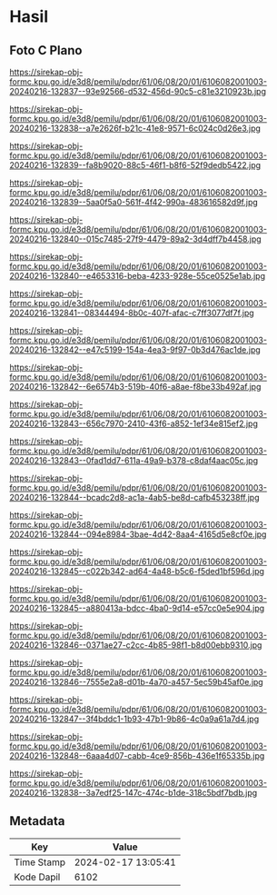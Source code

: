 # Hasil

## Foto C Plano

https://sirekap-obj-formc.kpu.go.id/e3d8/pemilu/pdpr/61/06/08/20/01/6106082001003-20240216-132837--93e92566-d532-456d-90c5-c81e3210923b.jpg

https://sirekap-obj-formc.kpu.go.id/e3d8/pemilu/pdpr/61/06/08/20/01/6106082001003-20240216-132838--a7e2626f-b21c-41e8-9571-6c024c0d26e3.jpg

https://sirekap-obj-formc.kpu.go.id/e3d8/pemilu/pdpr/61/06/08/20/01/6106082001003-20240216-132839--fa8b9020-88c5-46f1-b8f6-52f9dedb5422.jpg

https://sirekap-obj-formc.kpu.go.id/e3d8/pemilu/pdpr/61/06/08/20/01/6106082001003-20240216-132839--5aa0f5a0-561f-4f42-990a-483616582d9f.jpg

https://sirekap-obj-formc.kpu.go.id/e3d8/pemilu/pdpr/61/06/08/20/01/6106082001003-20240216-132840--015c7485-27f9-4479-89a2-3d4dff7b4458.jpg

https://sirekap-obj-formc.kpu.go.id/e3d8/pemilu/pdpr/61/06/08/20/01/6106082001003-20240216-132840--e4653316-beba-4233-928e-55ce0525e1ab.jpg

https://sirekap-obj-formc.kpu.go.id/e3d8/pemilu/pdpr/61/06/08/20/01/6106082001003-20240216-132841--08344494-8b0c-407f-afac-c7ff3077df7f.jpg

https://sirekap-obj-formc.kpu.go.id/e3d8/pemilu/pdpr/61/06/08/20/01/6106082001003-20240216-132842--e47c5199-154a-4ea3-9f97-0b3d476ac1de.jpg

https://sirekap-obj-formc.kpu.go.id/e3d8/pemilu/pdpr/61/06/08/20/01/6106082001003-20240216-132842--6e6574b3-519b-40f6-a8ae-f8be33b492af.jpg

https://sirekap-obj-formc.kpu.go.id/e3d8/pemilu/pdpr/61/06/08/20/01/6106082001003-20240216-132843--656c7970-2410-43f6-a852-1ef34e815ef2.jpg

https://sirekap-obj-formc.kpu.go.id/e3d8/pemilu/pdpr/61/06/08/20/01/6106082001003-20240216-132843--0fad1dd7-611a-49a9-b378-c8daf4aac05c.jpg

https://sirekap-obj-formc.kpu.go.id/e3d8/pemilu/pdpr/61/06/08/20/01/6106082001003-20240216-132844--bcadc2d8-ac1a-4ab5-be8d-cafb453238ff.jpg

https://sirekap-obj-formc.kpu.go.id/e3d8/pemilu/pdpr/61/06/08/20/01/6106082001003-20240216-132844--094e8984-3bae-4d42-8aa4-4165d5e8cf0e.jpg

https://sirekap-obj-formc.kpu.go.id/e3d8/pemilu/pdpr/61/06/08/20/01/6106082001003-20240216-132845--c022b342-ad64-4a48-b5c6-f5ded1bf596d.jpg

https://sirekap-obj-formc.kpu.go.id/e3d8/pemilu/pdpr/61/06/08/20/01/6106082001003-20240216-132845--a880413a-bdcc-4ba0-9d14-e57cc0e5e904.jpg

https://sirekap-obj-formc.kpu.go.id/e3d8/pemilu/pdpr/61/06/08/20/01/6106082001003-20240216-132846--0371ae27-c2cc-4b85-98f1-b8d00ebb9310.jpg

https://sirekap-obj-formc.kpu.go.id/e3d8/pemilu/pdpr/61/06/08/20/01/6106082001003-20240216-132846--7555e2a8-d01b-4a70-a457-5ec59b45af0e.jpg

https://sirekap-obj-formc.kpu.go.id/e3d8/pemilu/pdpr/61/06/08/20/01/6106082001003-20240216-132847--3f4bddc1-1b93-47b1-9b86-4c0a9a61a7d4.jpg

https://sirekap-obj-formc.kpu.go.id/e3d8/pemilu/pdpr/61/06/08/20/01/6106082001003-20240216-132848--6aaa4d07-cabb-4ce9-856b-436e1f65335b.jpg

https://sirekap-obj-formc.kpu.go.id/e3d8/pemilu/pdpr/61/06/08/20/01/6106082001003-20240216-132838--3a7edf25-147c-474c-b1de-318c5bdf7bdb.jpg


## Metadata

| Key        | Value               |
| ---------- | ------------------- |
| Time Stamp | 2024-02-17 13:05:41 |
| Kode Dapil | 6102                |



